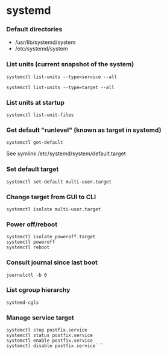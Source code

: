 # systemd

### Default directories

- /usr/lib/systemd/system
- /etc/systemd/system

### List units (current snapshot of the system)

`systemctl list-units --type=service --all`

`systemctl list-units --type=target --all`

### List units at startup

`systemctl list-unit-files`

### Get default "runlevel" (known as target in systemd)

`systemctl get-default`

See symlink /etc/systemd/system/default.target

### Set default target

`systemctl set-default multi-user.target`

### Change target from GUI to CLI

`systemctl isolate multi-user.target`

### Power off/reboot

```
systemctl isolate poweroff.target
systemctl poweroff
systemctl reboot
```

### Consult journal since last boot

`journalctl -b 0`

### List cgroup hierarchy

`systemd-cgls`

### Manage service target

```systemctl start postfix.service
systemctl stop postfix.service
systemctl status postfix.service
systemctl enable postfix.service
systemctl disable postfix.service```